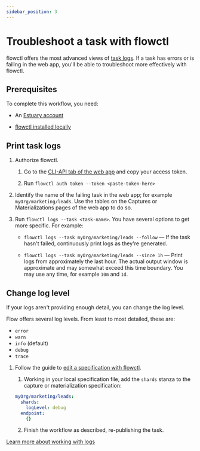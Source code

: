 ```yaml
---
sidebar_position: 3
---
```

# Troubleshoot a task with flowctl

flowctl offers the most advanced views of [task logs](../../concepts/advanced/logs-stats.md).
If a task has errors or is failing in the web app, you'll be able to troubleshoot more effectively with flowctl.

## Prerequisites

To complete this workflow, you need:

* An [Estuary account](../../getting-started/installation.md)

* [flowctl installed locally](../../getting-started/installation.md#get-started-with-the-flow-cli)

## Print task logs

1. Authorize flowctl.

   1. Go to the [CLI-API tab of the web app](https://dashboard.estuary.dev/admin/api) and copy your access token.

   2. Run `flowctl auth token --token <paste-token-here>`

2. Identify the name of the failing task in the web app; for example `myOrg/marketing/leads`.
Use the tables on the Captures or Materializations pages of the web app to do so.

3. Run `flowctl logs --task <task-name>`. You have several options to get more specific. For example:

   * `flowctl logs --task myOrg/marketing/leads --follow` — If the task hasn't failed, continuously print logs as they're generated.

   * `flowctl logs --task myOrg/marketing/leads --since 1h` — Print logs from approximately the last hour.
   The actual output window is approximate and may somewhat exceed this time boundary.
   You may use any time, for example `10m` and `1d`.

## Change log level

If your logs aren't providing enough detail, you can change the log level.

Flow offers several log levels. From least to most detailed, these are:

* `error`
* `warn`
* `info` (default)
* `debug`
* `trace`

1. Follow the guide to [edit a specification with flowctl](./edit-specification-locally.md).

   1. Working in your local specification file, add the `shards` stanza to the capture or materialization specification:

    ```yaml
    myOrg/marketing/leads:
      shards:
        logLevel: debug
      endpoint:
        {}
    ```
   2. Finish the workflow as described, re-publishing the task.

[Learn more about working with logs](../../reference/working-logs-stats.md)